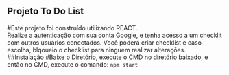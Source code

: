 ## Projeto To Do List
#Este projeto foi construído utilizando REACT.
<br>
Realize a autenticação com sua conta Google, e tenha acesso a um checklit com outros usuários conectados. Você poderá criar checklist e caso escolha, blqoueio o checklist para ninguem realizar alterações.
<br>
##Instalação
#Baixe o Diretório, execute o CMD no diretório baixado, e então no CMD, execute o comando: <code>npm start</code>